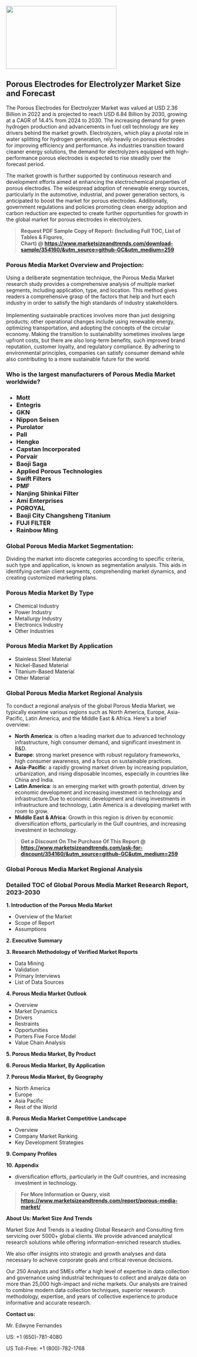 <p><img class="alignnone size-medium wp-image-20088" src="https://ffe5etoiles.com/wp-content/uploads/2024/12/MST1-300x171.png" alt="" width="300" height="171" /></p><h2>Porous Electrodes for Electrolyzer Market Size and Forecast</h2><p>The Porous Electrodes for Electrolyzer Market was valued at USD 2.36 Billion in 2022 and is projected to reach USD 6.84 Billion by 2030, growing at a CAGR of 14.4% from 2024 to 2030. The increasing demand for green hydrogen production and advancements in fuel cell technology are key drivers behind the market growth. Electrolyzers, which play a pivotal role in water splitting for hydrogen generation, rely heavily on porous electrodes for improving efficiency and performance. As industries transition toward cleaner energy solutions, the demand for electrolyzers equipped with high-performance porous electrodes is expected to rise steadily over the forecast period.</p><p>The market growth is further supported by continuous research and development efforts aimed at enhancing the electrochemical properties of porous electrodes. The widespread adoption of renewable energy sources, particularly in the automotive, industrial, and power generation sectors, is anticipated to boost the market for porous electrodes. Additionally, government regulations and policies promoting clean energy adoption and carbon reduction are expected to create further opportunities for growth in the global market for porous electrodes in electrolyzers.</p></p><blockquote id="" class=""><strong>Request PDF Sample Copy of Report: (Including Full TOC, List of Tables &amp; Figures, Chart)&nbsp;@&nbsp;<strong><a href="https://www.marketsizeandtrends.com/download-sample/354160/&utm_source=github-GC&utm_medium=259" target="_blank">https://www.marketsizeandtrends.com/download-sample/354160/&utm_source=github-GC&utm_medium=259</a></strong></strong></blockquote><h3 id="" class="">Porous Media Market&nbsp;Overview and Projection:</h3><p id="" class="">Using a deliberate segmentation technique, the Porous Media Market research study provides a comprehensive analysis of multiple market segments, including application, type, and location. This method gives readers a comprehensive grasp of the factors that help and hurt each industry in order to satisfy the high standards of industry stakeholders. <br /> <br />Implementing sustainable practices involves more than just designing products; other operational changes include using renewable energy, optimizing transportation, and adopting the concepts of the circular economy. Making the transition to sustainability sometimes involves large upfront costs, but there are also long-term benefits, such improved brand reputation, customer loyalty, and regulatory compliance. By adhering to environmental principles, companies can satisfy consumer demand while also contributing to a more sustainable future for the world.</p><h3 id="" class="">Who is the largest manufacturers of&nbsp;Porous Media Market worldwide?</h3><h3 class=""><p><ul><li>Mott </li><li> Entegris </li><li> GKN </li><li> Nippon Seisen </li><li> Purolator </li><li> Pall </li><li> Hengko </li><li> Capstan Incorporated </li><li> Porvair </li><li> Baoji Saga </li><li> Applied Porous Technologies </li><li> Swift Filters </li><li> PMF </li><li> Nanjing Shinkai Filter </li><li> Ami Enterprises </li><li> POROYAL </li><li> Baoji City Changsheng Titanium </li><li> FUJI FILTER </li><li> Rainbow Ming</li></ul></p></h3><h3 id="" class="">Global&nbsp;Porous Media Market Segmentation:</h3><p id="" class="">Dividing the market into discrete categories according to specific criteria, such type and application, is known as segmentation analysis. This aids in identifying certain client segments, comprehending market dynamics, and creating customized marketing plans.</p><h3 id="" class="">Porous Media Market&nbsp;By Type</h3><p><p><ul><li>Chemical Industry</li><li> Power Industry</li><li> Metallurgy Industry</li><li> Electronics Industry</li><li> Other Industries</p></li></ul></p></p><h3 id="" class="">Porous Media Market&nbsp;By Application</h3><p class=""><p><ul><li>Stainless Steel Material</li><li> Nickel-Based Material</li><li> Titanium-Based Material</li><li> Other Material</li></ul></p></p><h3 id="" class="">Global Porous Media Market Regional Analysis</h3><p id="" class="">To conduct a regional analysis of the global Porous Media Market, we typically examine various regions such as North America, Europe, Asia-Pacific, Latin America, and the Middle East &amp; Africa. Here's a brief overview:</p><ul><li><strong>North America</strong>: is often a leading market due to advanced technology infrastructure, high consumer demand, and significant investment in R&amp;D.</li><li><strong>Europe</strong>: strong market presence with robust regulatory frameworks, high consumer awareness, and a focus on sustainable practices.</li><li><strong>Asia-Pacific</strong>: a rapidly growing market driven by increasing population, urbanization, and rising disposable incomes, especially in countries like China and India.</li><li><strong>Latin America</strong>: is an emerging market with growth potential, driven by economic development and increasing investment in technology and infrastructure.Due to economic development and rising investments in infrastructure and technology, Latin America is a developing market with room to grow.</li><li><strong>Middle East &amp; Africa</strong>: Growth in this region is driven by economic diversification efforts, particularly in the Gulf countries, and increasing investment in technology.</li></ul><blockquote id="" class=""><strong>Get a Discount On The Purchase Of This Report @ <strong><a href="https://www.marketsizeandtrends.com/ask-for-discount/354160/&utm_source=github-GC&utm_medium=259" target="_blank">https://www.marketsizeandtrends.com/ask-for-discount/354160/&utm_source=github-GC&utm_medium=259</a></strong></strong></blockquote><h3 id="" class="">Global Porous Media Market Regional Analysis</h3><h3 id="" class="">Detailed TOC of Global Porous Media Market Research Report, 2023-2030</h3><p id="" class=""><strong>1. Introduction of the Porous Media Market</strong></p><ul><li>Overview of the Market</li><li>Scope of Report</li><li>Assumptions</li></ul><p id="" class=""><strong>2. Executive Summary</strong></p><p id="" class=""><strong>3. Research Methodology of Verified Market Reports</strong></p><ul><li>Data Mining</li><li>Validation</li><li>Primary Interviews</li><li>List of Data Sources</li></ul><p id="" class=""><strong>4. Porous Media Market Outlook</strong></p><ul><li>Overview</li><li>Market Dynamics</li><li>Drivers</li><li>Restraints</li><li>Opportunities</li><li>Porters Five Force Model</li><li>Value Chain Analysis</li></ul><p id="" class=""><strong>5. Porous Media Market, By Product</strong></p><p id="" class=""><strong>6. Porous Media Market, By Application</strong></p><p id="" class=""><strong>7. Porous Media Market, By Geography</strong></p><ul><li>North America</li><li>Europe</li><li>Asia Pacific</li><li>Rest of the World</li></ul><p id="" class=""><strong>8. Porous Media Market Competitive Landscape</strong></p><ul><li>Overview</li><li>Company Market Ranking</li><li>Key Development Strategies</li></ul><p id="" class=""><strong>9. Company Profiles</strong></p><p id="" class=""><strong>10. Appendix</strong></p><ul><li>diversification efforts, particularly in the Gulf countries, and increasing investment in technology.</li></ul><blockquote id="" class=""><strong>For More Information or Query, visit <strong><strong><a href="https://www.marketsizeandtrends.com/report/porous-media-market/" target="_blank">https://www.marketsizeandtrends.com/report/porous-media-market/</a></strong></strong></strong></blockquote><p id="" class=""><strong>About Us: Market Size And Trends</strong></p><p id="" class="">Market Size And Trends is a leading Global Research and Consulting firm servicing over 5000+ global clients. We provide advanced analytical research solutions while offering information-enriched research studies.</p><p id="" class="">We also offer insights into strategic and growth analyses and data necessary to achieve corporate goals and critical revenue decisions.</p><p id="" class="">Our 250 Analysts and SMEs offer a high level of expertise in data collection and governance using industrial techniques to collect and analyze data on more than 25,000 high-impact and niche markets. Our analysts are trained to combine modern data collection techniques, superior research methodology, expertise, and years of collective experience to produce informative and accurate research.</p><p id="" class=""><strong>Contact us:</strong></p><p id="" class="">Mr. Edwyne Fernandes</p><p id="" class="">US: +1 (650)-781-4080</p><p id="" class="">US Toll-Free: +1 (800)-782-1768</p>
